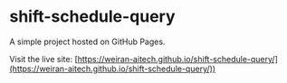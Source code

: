 # shift-schedule-query


A simple project hosted on GitHub Pages.

Visit the live site: [https://weiran-aitech.github.io/shift-schedule-query/](https://weiran-aitech.github.io/shift-schedule-query/))
